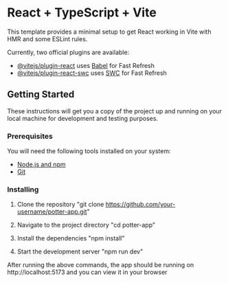 # React + TypeScript + Vite

This template provides a minimal setup to get React working in Vite with HMR and some ESLint rules.

Currently, two official plugins are available:

- [@vitejs/plugin-react](https://github.com/vitejs/vite-plugin-react/blob/main/packages/plugin-react/README.md)
  uses [Babel](https://babeljs.io/) for Fast Refresh
- [@vitejs/plugin-react-swc](https://github.com/vitejs/vite-plugin-react-swc) uses [SWC](https://swc.rs/) for Fast
  Refresh

## Getting Started

These instructions will get you a copy of the project up and running on your local machine for development and testing
purposes.

### Prerequisites

You will need the following tools installed on your system:

- [Node.js and npm](https://nodejs.org/en/download/)
- [Git](https://git-scm.com/downloads)

### Installing

1. Clone the repository
   "git clone https://github.com/your-username/potter-app.git"

2. Navigate to the project directory
   "cd potter-app"

3. Install the dependencies
   "npm install"

4. Start the development server
   "npm run dev"

After running the above commands, the app should be running on http://localhost:5173 and you can view it in your browser
